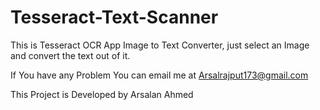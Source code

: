 # Tesseract-Text-Scanner
This is Tesseract OCR App Image to Text Converter, just select an Image and convert the text out of it.

If You have any Problem You can email me at Arsalrajput173@gmail.com

This Project is Developed by Arsalan Ahmed
